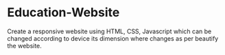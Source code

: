 # Education-Website
Create a responsive website using HTML, CSS, Javascript which can be changed according to device its dimension where changes as per beautify the website.
